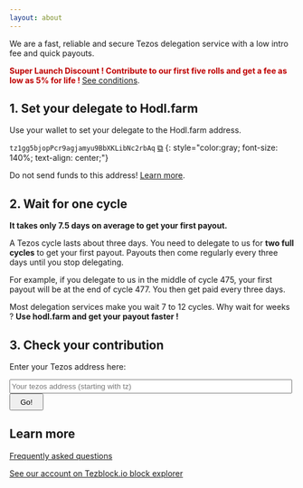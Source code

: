 ```yaml
---
layout: about
---
```


<script src="{{ base.url | prepend: site.url }}/assets/js/clipboard-polyfill.promise.js"></script>
We are a fast, reliable and secure Tezos delegation service with a low intro fee and quick payouts.

<span style="color:#bf0000;font-weight:bold;">Super Launch Discount ! Contribute to our first five rolls and get a fee as low as 5% for life ! </span> [See conditions](faq.html#what-are-the-terms-of-your-super-launch-discount-).

## 1. Set your delegate to Hodl.farm

Use your wallet to set your delegate to the Hodl.farm address.

`tz1gg5bjopPcr9agjamyu9BbXKLibNc2rbAq`  <a href="#!" onclick="clipboard.writeText('tz1gg5bjopPcr9agjamyu9BbXKLibNc2rbAq');">⧉</a>
{: style="color:gray; font-size: 140%; text-align: center;"}

Do not send funds to this address! [Learn more](faq.html#what-is-delegation-).

## 2. Wait for one cycle

**It takes only 7.5 days on average to get your first payout.**

A Tezos cycle lasts about three days. You need to delegate to us for **two full cycles** to get your first payout. Payouts then come regularly every three days until you stop delegating.

For example, if you delegate to us in the middle of cycle 475, your first payout will be at the end of cycle 477. You then get paid every three days.

Most delegation services make you wait 7 to 12 cycles. Why wait for weeks ? **Use hodl.farm and get your payout faster !**

## 3. Check your contribution

Enter your Tezos address here:

<input type="text" id="tezos_address" rows="800" placeholder="Your tezos address (starting with tz)">
<button onclick="window.location='payouts/'+getInputValue()+'.html';">Go!</button>

<style>
input[type="text"] {
    width: 500px;
    height: 25px;
}
button {
    width: 60px;
    height: 30px;
}
</style>

<script>
    function getInputValue(){
        // Selecting the input element and get its value 
        var inputVal = document.getElementById("tezos_address").value;
        
        // Displaying the value
        return inputVal;
    }
</script>

## Learn more

[Frequently asked questions](faq.html)

[See our account on Tezblock.io block explorer](https://tezblock.io/account/tz1gg5bjopPcr9agjamyu9BbXKLibNc2rbAq)
